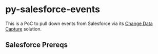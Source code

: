 # py-salesforce-events

This is a PoC to pull down events from Salesforce via its [Change Data Capture](https://trailhead.salesforce.com/content/learn/modules/change-data-capture) solution.

## Salesforce Prereqs
